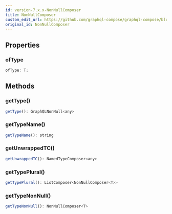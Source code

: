 ```yaml
---
id: version-7.x.x-NonNullComposer
title: NonNullComposer
custom_edit_url: https://github.com/graphql-compose/graphql-compose/blob/master/src/NonNullComposer.d.ts
original_id: NonNullComposer
---
```


<!-- 
🛑🛑🛑
DO NOT EDIT THIS FILE!
IT WAS AUTOGENERATED FROM d.ts FILE
🛑🛑🛑
If you want to make changes in this file, please do it via
https://github.com/graphql-compose/graphql-compose/blob/master/src/NonNullComposer.d.ts
-->

## Properties

### ofType

```js
ofType: T;
```

## Methods

### getType()

```js
getType(): GraphQLNonNull<any>
```

### getTypeName()

```js
getTypeName(): string
```

### getUnwrappedTC()

```js
getUnwrappedTC(): NamedTypeComposer<any>
```

### getTypePlural()

```js
getTypePlural(): ListComposer<NonNullComposer<T>>
```

### getTypeNonNull()

```js
getTypeNonNull(): NonNullComposer<T>
```
